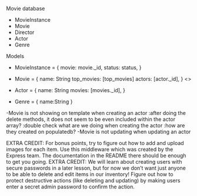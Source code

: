 Movie database
  - MovieInstance
  - Movie
  - Director
  - Actor
  - Genre


Models
  - MovieInstance = {
    movie: movie._id,
    status: status,
  }

  - Movie = {
    name: String
    top_movies: [top_movies]
    actors: [actor._id],
  }
<>
  - Actor = {
    name: String
    movies: [movies._id],
  }

  - Genre = {
    name:String
  }


<!-- - Create index view -->
<!-- - Create view to see all movies(movie_list.pug) -->
<!-- - Create actor details -->
<!-- - Whenever an actor is created, create its movies array based on the movies it appears -->
  <!-- :I need to use id within the array to be able to reference it? -->
  <!-- :find Scçhema.Types.ObjectId in array, I already got how to populate a field that contains an id -->
<!-- - Find all bookinstances, no matter what the book is -->
<!-- - Implement form to create movies -->
<!-- - Implement movie creation -->
  <!-- :movie is not being created? find if code needs to be added -->
<!-- - Implement movie update -->
<!-- - Implement actor creation -->
<!-- -Delete movie
-Delete actor -->
<!-- -Implement all movieinstance route methods -->

-Movie is not showing on template when creating an actor
  :after doing the delete methods, it does not seem to be even included within the actor array?
    :double check what are we doing when creating the actor
    :how are they created on populatedb?
-Movie is not updating when updating an actor

EXTRA CREDIT: For bonus points, try to figure out how to add and upload images for each item. Use this middleware which was created by the Express team. The documentation in the README there should be enough to get you going.
EXTRA CREDIT: We will learn about creating users with secure passwords in a later lesson, but for now we don’t want just anyone to be able to delete and edit items in our inventory! Figure out how to protect destructive actions (like deleting and updating) by making users enter a secret admin password to confirm the action.
